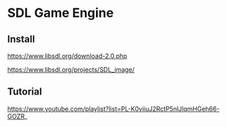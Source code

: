 # SDL Game Engine

## Install

https://www.libsdl.org/download-2.0.php

https://www.libsdl.org/projects/SDL_image/

## Tutorial

https://www.youtube.com/playlist?list=PL-K0viiuJ2RctP5nlJlqmHGeh66-GOZR_
